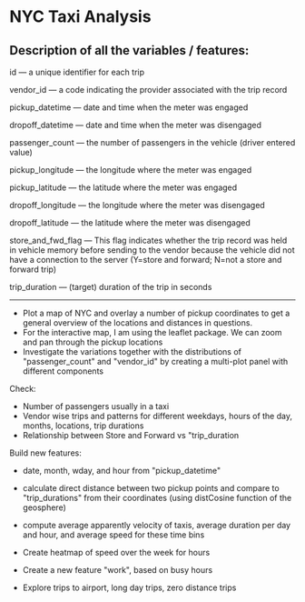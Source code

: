 # NYC Taxi Analysis

## Description of all the variables / features: 
id — a unique identifier for each trip

vendor_id — a code indicating the provider associated with the trip record

pickup_datetime — date and time when the meter was engaged

dropoff_datetime — date and time when the meter was disengaged

passenger_count — the number of passengers in the vehicle (driver entered value)

pickup_longitude — the longitude where the meter was engaged

pickup_latitude — the latitude where the meter was engaged

dropoff_longitude — the longitude where the meter was disengaged

dropoff_latitude — the latitude where the meter was disengaged

store_and_fwd_flag — This flag indicates whether the trip record was held in vehicle memory before sending to the vendor because the vehicle did not have a connection to the server (Y=store and forward; N=not a store and forward trip)

trip_duration — (target) duration of the trip in seconds

-------------------------------------------------------

- Plot a map of NYC and overlay a number of pickup coordinates to get a general overview of the locations and distances in questions. 
- For the interactive map, I am using the leaflet package. We can zoom and pan through the pickup locations
- Investigate the variations together with the distributions of "passenger_count" and "vendor_id" by creating a multi-plot panel with different components

Check:
- Number of passengers usually in a taxi
- Vendor wise trips and patterns for different weekdays, hours of the day, months, locations, trip durations
- Relationship between Store and Forward vs "trip_duration

Build new features:
- date, month, wday, and hour from "pickup_datetime"
- calculate direct distance between two pickup points and compare to "trip_durations" from their coordinates (using distCosine function of the geosphere)
- compute average apparently velocity of taxis, average duration per day and hour, and average speed for these time bins

- Create heatmap of speed over the week for hours
- Create a new feature "work", based on busy hours
- Explore trips to airport, long day trips, zero distance trips
